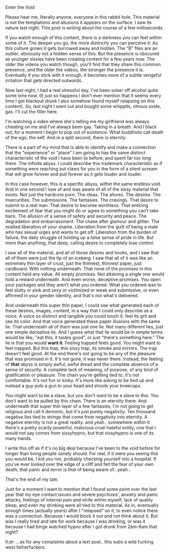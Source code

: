 Enter the Void

Please hear me, literally anyone, everyone in this rabbit hole. This material is not the temptations and allusions it appears on the surface. I saw its nature last night. This post is writing about the course of a few milliseconds.

If you watch enough of this content, there is a darkness you can feel within some of it. The deeper you go, the more distinctly you can perceive it. As this culture grows it gets burrowed away and hidden. The "B" files are an outlier, obviously not a hidden sense of this. But the presence is obscured as younger sissies have been creating content for a few years now. The older the videos you watch though, you'll find that they share this common presence, and the older the videos, the stronger the presence it is. Eventually if you stick with it enough, it becomes more of a subtle vengeful irritation that gets directed outwards..

Now last night, I had a real stressful day. I've been sober off alcohol quite some time now. (It just so happens I don't ever mention that it seems every time I got blackout drunk I also somehow found myself relapsing on this content). So, last night I went out and bought some whippits, nitrous oxide, gas. I'll cut the filler here.

I'm watching a video where she's telling me my girlfriend was always cheating on me and I've always been gay. Taking in a breath. And I black out, for a moment I begin to pop out of existence. What buddhists call death of the ego, the self. And in a split second, there is eternity.

There is a part of my mind that is able to identify and make a connection that the "experience" or "place" I am going to has the same distinct characteristic of the void I have been to before, and spent far too long there. The infinite abyss. I could describe this trademark characteristic as if something were reaching out claws for you in the form of a silent scream that will grow forever and pull forever as it gets louder and louder.

In this case however, this is a specific abyss, within the same endless void. And in one second I saw of and was aware of all of the sissy material that exists. Not just the hardcore porn. The ideas. The allures. The desires. The insecurities. The submissions. The fantasies. The cravings. That desire to submit to a real man. That desire to become worthless. That enticing excitement of fear that you might do or agree to something you can't take back. The allusion of a sense of safety and security and peace. The degradation and embarrassment. The chase after glamour and glitter. The exalted liberation of your shame. Liberation from the guilt of being a male who has sexual urges and wants to get off. Liberation from the burden of failure, the daily struggle of holding up a false sense of pride in life. But more than anything, that deep, calling desire to completely lose control.


I saw all of the material, and all of those desires and hooks, and I saw that all of them were just the tip of an iceberg. I saw that all of it was like an extremely thin layer of crust, just the thinnest, thinnest paper, just cardboard. With nothing underneath. That none of the promises in this content held any value. All empty promises.  Not attaining a single one would hold a reward underneath. And even worse, deceptive promises. You open your packages and they aren't what you ordered. What you ordered was to feel slutty or pink and sexy or victimized or weak and submissive, or even affirmed in your gender identity, and that's not what's delivered.

And underneath this super thin paper, I could see what generated each of these desires, images, content, in a way that I could only describe as a voice. A voice so distinct and tangible you could touch it, feel its grit and see its color. And that voice generated these paper illusions with the same lie. That underneath all of them was just one lie. Not many different lies, just one simple deceptive lie.
And I guess what that lie would be in simple terms would be like,
"eat this, it tastes good", or just "there's something here."
The lie is that you would **want it**.
Feeling trapped feels good. You might want to feel trapped. But this trap, this sissy trap, its smoke and mirrors. The trap doesn't feel good. At the end there's not going to be any of the pleasure that was promised in it. It's not gone, it was never there. Instead, the feeling of **that** abyss is simply awful, awful dread and the complete absence of a sense of security. A complete lack of meaning, of purpose, of any kind of gratification or pleasure. The chain you're getting tied to, it's not comfortable. It's not fun or kinky. It's more like asking to be tied up and instead a guy puts a gun to your head and shoots your kneecaps.

You might want to be a slave, but you don't want to be a slave to this. You don't want to be pulled by this chain. There is an eternity there. And underneath that super thin layer of a few fantasies, I'm not going to get religious and call it demonic, but it's just purely negativity. Ten thousand negative lies tied to strings that come from negativity into eternity. A negative eternity is not a great reality. and yeah.. somewhere within it there's a pretty scarily powerful, malicious cruel hateful entity, one that I would not say comes from sissyhypno, but that sissyhypno is one of its many hands.


I write this off as if it's no big deal because I've been to the void before for longer than living people sanely should. For real, if it were you seeing this you would be, I kid you not, probably checking yourself into a hospital. If you've ever looked over the edge of a cliff and felt the fear of your own death, that panic and terror is that of being aware of...yeah...  

That's the end of my tale.








Just for a moment I want to mention that I found some point over the last year that my eye contact issues and severe psychosis', anxiety and panic attacks, feelings of internal pain and strife within myself, lack of quality sleep, and even my drinking were all tied to this material. As in, eventually enough times (actually years) after I "relapsed" on it, to even notice there was a connection. Because I would block it out and not think about it.
But was I really tired and late for work because I was drinking, or was it because I had binge watched hypno after I got drunk from 2am-6am that night?

tl;dr:
...as for any complaints about a text post.. this subs a wild fucking west fatherfuckers. 
